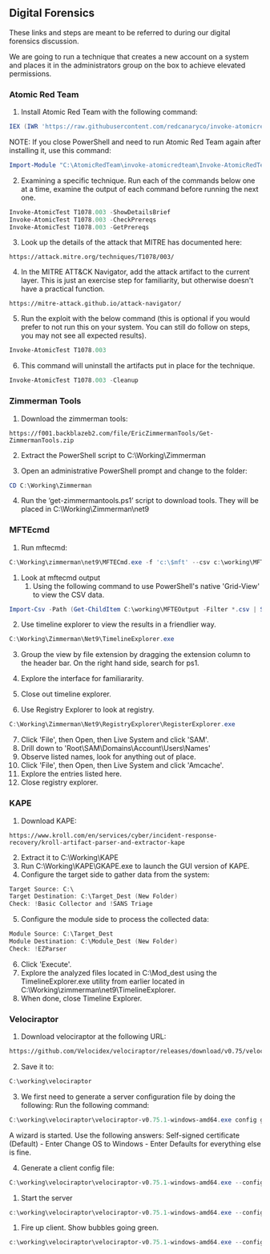 ## Digital Forensics
These links and steps are meant to be referred to during our digital forensics discussion.

We are going to run a technique that creates a new account on a system and places it in the administrators group on the box to achieve elevated permissions.

### Atomic Red Team
1. Install Atomic Red Team with the following command:
```powershell
IEX (IWR 'https://raw.githubusercontent.com/redcanaryco/invoke-atomicredteam/master/install-atomicredteam.ps1'); Install-AtomicRedTeam -getAtomics
```
NOTE: If you close PowerShell and need to run Atomic Red Team again after installing it, use this command:
```powershell
Import-Module "C:\AtomicRedTeam\invoke-atomicredteam\Invoke-AtomicRedTeam.psd1" -Force
```
2. Examining a specific technique. Run each of the commands below one at a time, examine the output of each command before running the next one.
```powershell
Invoke-AtomicTest T1078.003 -ShowDetailsBrief
Invoke-AtomicTest T1078.003 -CheckPrereqs
Invoke-AtomicTest T1078.003 -GetPrereqs
```
3. Look up the details of the attack that MITRE has documented here:
```http
https://attack.mitre.org/techniques/T1078/003/
```

4. In the MITRE ATT&CK Navigator, add the attack artifact to the current layer. This is just an exercise step for familiarity, but otherwise doesn't have a practical function.
```http
https://mitre-attack.github.io/attack-navigator/
```
5. Run the exploit with the below command (this is optional if you would prefer to not run this on your system. You can still do follow on steps, you may not see all expected results).
```powershell
Invoke-AtomicTest T1078.003
```
6. This command will uninstall the artifacts put in place for the technique.
```powershell
Invoke-AtomicTest T1078.003 -Cleanup
```
### Zimmerman Tools
1. Download the zimmerman tools: 
```http
https://f001.backblazeb2.com/file/EricZimmermanTools/Get-ZimmermanTools.zip
```

2. Extract the PowerShell script to C:\Working\Zimmerman

3. Open an administrative PowerShell prompt and change to the folder:
```powershell
CD C:\Working\Zimmerman
```

4. Run the ‘get-zimmermantools.ps1’ script to download tools. They will be placed in C:\Working\Zimmerman\net9

### MFTEcmd
1. Run mftecmd:
```powershell
C:\Working\zimmerman\net9\MFTECmd.exe -f 'c:\$mft' --csv c:\working\MFTEOutput
```
1. Look at mftecmd output
    1. Using the following command to use PowerShell's native 'Grid-View' to view the CSV data.
```powershell
Import-Csv -Path (Get-ChildItem C:\working\MFTEOutput -Filter *.csv | Sort-Object LastWriteTime -Descending | Select-Object -First 1).FullName | Out-Gridview
```
2. Use timeline explorer to view the results in a friendlier way.
```powershell
C:\Working\Zimmerman\Net9\TimelineExplorer.exe
```
3. Group the view by file extension by dragging the extension column to the header bar. On the right hand side, search for ps1.
4. Explore the interface for familiararity.
5. Close out timeline explorer.

6. Use Registry Explorer to look at registry.
```powershell
C:\Working\Zimmerman\Net9\RegistryExplorer\RegisterExplorer.exe
```
7. Click 'File', then Open, then Live System and click 'SAM'.
8. Drill down to 'Root\SAM\Domains\Account\Users\Names'
9. Observe listed names, look for anything out of place.
10. Click 'File', then Open, then Live System and click 'Amcache'.
11. Explore the entries listed here.
12. Close registry explorer.

### KAPE
1. Download KAPE:
```http
https://www.kroll.com/en/services/cyber/incident-response-recovery/kroll-artifact-parser-and-extractor-kape
```
2. Extract it to C:\Working\KAPE
3. Run C:\Working\KAPE\GKAPE.exe to launch the GUI version of KAPE.
4. Configure the target side to gather data from the system:
```Powershell
Target Source: C:\
Target Destination: C:\Target_Dest (New Folder)
Check: !Basic Collector and !SANS Triage
```
5. Configure the module side to process the collected data:
```PowerShell
Module Source: C:\Target_Dest
Module Destination: C:\Module_Dest (New Folder)
Check: !EZParser
```
6. Click 'Execute'.
7. Explore the analyzed files located in C:\Mod_dest using the TimelineExplorer.exe utility from earlier located in C:\Working\zimmerman\net9\TimelineExplorer.
8. When done, close Timeline Explorer.

### Velociraptor
1. Download velociraptor at the following URL:
```html
https://github.com/Velocidex/velociraptor/releases/download/v0.75/velociraptor-v0.75.1-windows-amd64.exe
```
2. Save it to:
```powershell
C:\working\velociraptor
```

3. We first need to generate a server configuration file by doing the following:
Run the following command:
```powershell
C:\working\velociraptor\velociraptor-v0.75.1-windows-amd64.exe config generate -i
```
A wizard is started. Use the following answers:
Self-signed certificate (Default) - Enter
Change OS to Windows - Enter
Defaults for everything else is fine.

4. Generate a client config file:
```powershell
C:\working\velociraptor\velociraptor-v0.75.1-windows-amd64.exe --config .\server.config.yaml config client > client.config.yaml
```
   1. Start the server
```powershell
c:\working\velociraptor\velociraptor-v0.75.1-windows-amd64.exe --config .\server.config.yaml frontend -v
```
1. Fire up client. Show bubbles going green.
```powershell
c:\working\velociraptor\velociraptor-v0.75.1-windows-amd64.exe --config .\client.config.yaml pool_client --number 100
```
